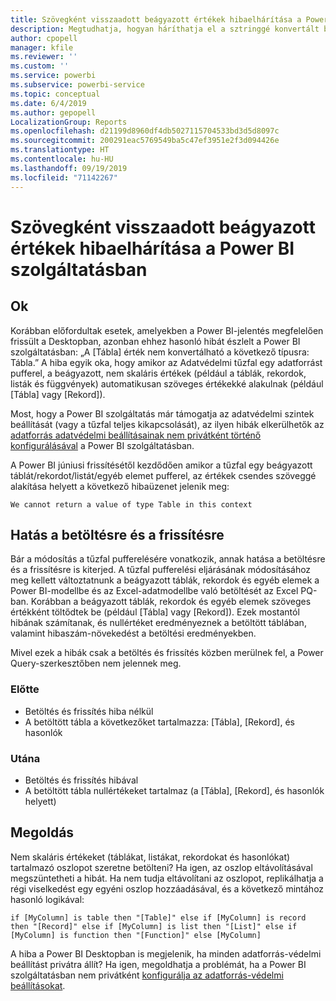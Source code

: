 ```yaml
---
title: Szövegként visszaadott beágyazott értékek hibaelhárítása a Power BI szolgáltatásban
description: Megtudhatja, hogyan háríthatja el a sztringgé konvertált beágyazott értékek hibáját helytelen adatforrás-védelmi beállítások használatakor
author: cpopell
manager: kfile
ms.reviewer: ''
ms.custom: ''
ms.service: powerbi
ms.subservice: powerbi-service
ms.topic: conceptual
ms.date: 6/4/2019
ms.author: gepopell
LocalizationGroup: Reports
ms.openlocfilehash: d21199d8960df4db5027115704533bd3d5d8097c
ms.sourcegitcommit: 200291eac5769549ba5c47ef3951e2f3d094426e
ms.translationtype: HT
ms.contentlocale: hu-HU
ms.lasthandoff: 09/19/2019
ms.locfileid: "71142267"
---
```

# <a name="troubleshooting-nested-values-returned-as-text-in-power-bi-service"></a>Szövegként visszaadott beágyazott értékek hibaelhárítása a Power BI szolgáltatásban

## <a name="cause"></a>Ok

Korábban előfordultak esetek, amelyekben a Power BI-jelentés megfelelően frissült a Desktopban, azonban ehhez hasonló hibát észlelt a Power BI szolgáltatásban: „A [Tábla] érték nem konvertálható a következő típusra: Tábla.” A hiba egyik oka, hogy amikor az Adatvédelmi tűzfal egy adatforrást pufferel, a beágyazott, nem skaláris értékek (például a táblák, rekordok, listák és függvények) automatikusan szöveges értékekké alakulnak (például [Tábla] vagy [Rekord]).

Most, hogy a Power BI szolgáltatás már támogatja az adatvédelmi szintek beállítását (vagy a tűzfal teljes kikapcsolását), az ilyen hibák elkerülhetők az [adatforrás adatvédelmi beállításainak nem privátként történő konfigurálásával](https://powerbi.microsoft.com/en-us/blog/privacy-levels-for-cloud-data-sources/) a Power BI szolgáltatásban.

A Power BI júniusi frissítésétől kezdődően amikor a tűzfal egy beágyazott táblát/rekordot/listát/egyéb elemet pufferel, az értékek csendes szöveggé alakítása helyett a következő hibaüzenet jelenik meg: 

`We cannot return a value of type Table in this context`

## <a name="effect-on-loadrefresh"></a>Hatás a betöltésre és a frissítésre

Bár a módosítás a tűzfal pufferelésére vonatkozik, annak hatása a betöltésre és a frissítésre is kiterjed. A tűzfal pufferelési eljárásának módosításához meg kellett változtatnunk a beágyazott táblák, rekordok és egyéb elemek a Power BI-modellbe és az Excel-adatmodellbe való betöltését az Excel PQ-ban. Korábban a beágyazott táblák, rekordok és egyéb elemek szöveges értékként töltődtek be (például [Tábla] vagy [Rekord]). Ezek mostantól hibának számítanak, és nullértéket eredményeznek a betöltött táblában, valamint hibaszám-növekedést a betöltési eredményekben.

Mivel ezek a hibák csak a betöltés és frissítés közben merülnek fel, a Power Query-szerkesztőben nem jelennek meg.

### <a name="before"></a>Előtte

- Betöltés és frissítés hiba nélkül
- A betöltött tábla a következőket tartalmazza: [Tábla], [Rekord], és hasonlók
 

### <a name="after"></a>Utána

- Betöltés és frissítés hibával
- A betöltött tábla nullértékeket tartalmaz (a [Tábla], [Rekord], és hasonlók helyett)
 

## <a name="resolution"></a>Megoldás

Nem skaláris értékeket (táblákat, listákat, rekordokat és hasonlókat) tartalmazó oszlopot szeretne betölteni?
Ha igen, az oszlop eltávolításával megszüntetheti a hibát.
Ha nem tudja eltávolítani az oszlopot, replikálhatja a régi viselkedést egy egyéni oszlop hozzáadásával, és a következő mintához hasonló logikával:

`if [MyColumn] is table then "[Table]" else if [MyColumn] is record then "[Record]" else if [MyColumn] is list then "[List]" else if [MyColumn] is function then "[Function]" else [MyColumn]`

A hiba a Power BI Desktopban is megjelenik, ha minden adatforrás-védelmi beállítást privátra állít?
Ha igen, megoldhatja a problémát, ha a Power BI szolgáltatásban nem privátként [konfigurálja az adatforrás-védelmi beállításokat](https://powerbi.microsoft.com/en-us/blog/privacy-levels-for-cloud-data-sources/).
